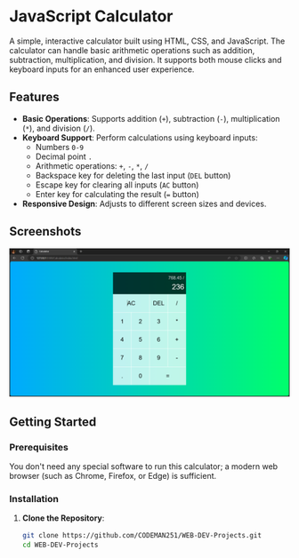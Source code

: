 # JavaScript Calculator

A simple, interactive calculator built using HTML, CSS, and JavaScript. The calculator can handle basic arithmetic operations such as addition, subtraction, multiplication, and division. It supports both mouse clicks and keyboard inputs for an enhanced user experience.

## Features

- **Basic Operations**: Supports addition (`+`), subtraction (`-`), multiplication (`*`), and division (`/`).
- **Keyboard Support**: Perform calculations using keyboard inputs:
  - Numbers `0-9`
  - Decimal point `.` 
  - Arithmetic operations: `+`, `-`, `*`, `/`
  - Backspace key for deleting the last input (`DEL` button)
  - Escape key for clearing all inputs (`AC` button)
  - Enter key for calculating the result (`=` button)
- **Responsive Design**: Adjusts to different screen sizes and devices.

## Screenshots

![Calculator Screenshot](calculator.png)


## Getting Started

### Prerequisites

You don't need any special software to run this calculator; a modern web browser (such as Chrome, Firefox, or Edge) is sufficient.

### Installation

1. **Clone the Repository**:
   ```bash
   git clone https://github.com/CODEMAN251/WEB-DEV-Projects.git
   cd WEB-DEV-Projects
